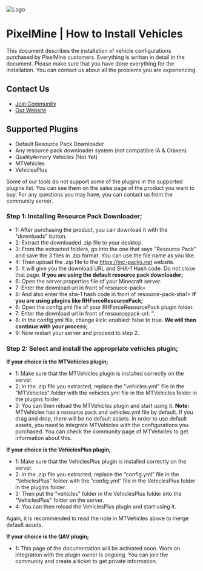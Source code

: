 ![Logo](https://i.imgur.com/3sVP1xA.png)

# PixelMine | How to Install Vehicles

This document describes the installation of vehicle configurations purchased by PixelMine customers. Everything is written in detail in the document. Please make sure that you have done everything for the installation. You can contact us about all the problems you are experiencing.

## Contact Us

- [Join Community](https://discord.gg/pixelmine)
- [Our Website](https://pixelmine.com)

## Supported Plugins

- Default Resource Pack Downloader
- Any resource pack downloader system (not compatible IA & Oraxen)
- QualityArmory Vehicles (Not Yet)
- MTVehicles
- VehiclesPlus

Some of our tools do not support some of the plugins in the supported plugins list. You can see them on the sales page of the product you want to buy. For any questions you may have, you can contact us from the community server.

### Step 1: Installing Resource Pack Downloader;

- 1: After purchasing the product, you can download it with the "downloads" button.
- 2: Extract the downloaded .zip file to your desktop.
- 3: From the extracted folders, go into the one that says "Resource Pack" and save the 3 files in .zip format. You can use the file name as you like.
- 4: Then upload the .zip file to the https://mc-packs.net website.
- 5: It will give you the download URL and SHA-1 Hash code. Do not close that page.
__If you are using the default resource pack downloader;__
- 6: Open the server.properties file of your Minecraft server.
- 7: Enter the download url in front of resource-pack=
- 8: And also enter the sha-1 hash code in front of resource-pack-sha1=
__If you are using plugins like RHForceResourcePack;__
- 6: Open the config.yml file of your RHForceResourcePack plugin folder.
- 7: Enter the download url in front of resourcepack-url: ‘<here>’.
- 8: In the config.yml file, change kick: enabled: false to true.
__We will then continue with your process;__
- 9: Now restart your server and proceed to step 2.

### Step 2: Select and install the appropriate vehicles plugin;

__If your choice is the MTVehicles plugin;__
- 1: Make sure that the MTVehicles plugin is installed correctly on the server.
- 2: In the .zip file you extracted, replace the "vehicles.yml" file in the "MTVehicles" folder with the vehicles.yml file in the MTVehicles folder in the plugins folder.
- 3: You can then reload the MTVehicles plugin and start using it.
**Note:** MTVehicles has a resource pack and vehicles.yml file by default. If you drag and drop, there will be no default assets. In order to use default assets, you need to integrate MTVehicles with the configurations you purchased. You can check the community page of MTVehicles to get information about this.

__If your choice is the VehiclesPlus plugin;__
- 1: Make sure that the VehiclesPlus plugin is installed correctly on the server.
- 2: In the .zip file you extracted, replace the “config.yml” file in the “VehiclesPlus” folder with the “config.yml” file in the VehiclesPlus folder in the plugins folder.
- 3: Then put the "vehicles" folder in the VehiclesPlus folder into the "VehiclesPlus" folder on the server.
- 4: You can then reload the VehiclesPlus plugin and start using it.

Again, it is recommended to read the note in MTVehicles above to merge default assets.

__If your choice is the QAV plugin;__
- 1: This page of the documentation will be activated soon. Work on integration with the plugin owner is ongoing. You can join the community and create a ticket to get private information.

